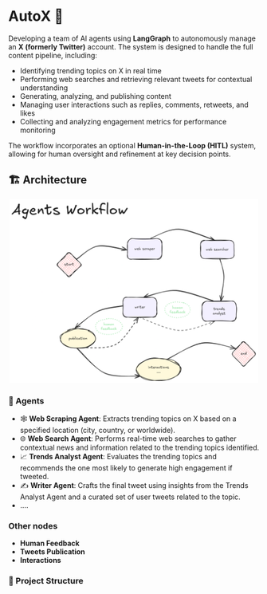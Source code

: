#  AutoX 🚀

<!-- ![App Screenshot](beautirag-app/public/app_screenshot.png) -->


Developing a team of AI agents using **LangGraph** to autonomously manage an **X (formerly Twitter)** account. The system is designed to handle the full content pipeline, including:

- Identifying trending topics on X in real time  
- Performing web searches and retrieving relevant tweets for contextual understanding  
- Generating, analyzing, and publishing content  
- Managing user interactions such as replies, comments, retweets, and likes  
- Collecting and analyzing engagement metrics for performance monitoring  

The workflow incorporates an optional **Human-in-the-Loop (HITL)** system, allowing for human oversight and refinement at key decision points.


## 🏗️ Architecture

<p style="text-align: center;">
  <img src="./x_automation_app/agents_workflow.png" alt="workflow images" width="500" />
</p>


### 🤖 Agents
- 🕸️ **Web Scraping Agent**: Extracts trending topics on X based on a specified location (city, country, or worldwide).
- 🌐 **Web Search Agent**: Performs real-time web searches to gather contextual news and information related to the trending topics identified.
- 📈 **Trends Analyst Agent**: Evaluates the trending topics and recommends the one most likely to generate high engagement if tweeted.
- ✍️ **Writer Agent**: Crafts the final tweet using insights from the Trends Analyst Agent and a curated set of user tweets related to the topic.
- ....

### Other nodes
- **Human Feedback**
- **Tweets Publication**
- **Interactions**


### 📁 Project Structure


